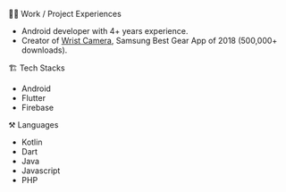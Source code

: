 👨‍💻 Work / Project Experiences
- Android developer with 4+ years experience. 
- Creator of [Wrist Camera](https://play.google.com/store/apps/details?id=com.kemasdimas.wristcamera), Samsung Best Gear App of 2018 (500,000+ downloads).

🏗️ Tech Stacks
- Android
- Flutter
- Firebase

⚒️ Languages
- Kotlin
- Dart
- Java
- Javascript
- PHP

<!--
**kemasdimas/kemasdimas** is a ✨ _special_ ✨ repository because its `README.md` (this file) appears on your GitHub profile.

Here are some ideas to get you started:

- 🔭 I’m currently working on ...
- 🌱 I’m currently learning ...
- 👯 I’m looking to collaborate on ...
- 🤔 I’m looking for help with ...
- 💬 Ask me about ...
- 📫 How to reach me: ...
- 😄 Pronouns: ...
- ⚡ Fun fact: ...
-->
